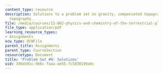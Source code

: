 ```yaml
---
content_type: resource
description: Solutions to a problem set on gravity, compensated topography, and uncompensated
  topography.
file: /media/courses/12-002-physics-and-chemistry-of-the-terrestrial-planets-fall-2008/346da91c9b6cfaaaae55fc5d30190a0c_MIT12_002f08_ps09_solutions.pdf
file_type: application/pdf
learning_resource_types:
- Assignments
ocw_type: OCWFile
parent_title: Assignments
parent_type: CourseSection
resourcetype: Document
title: 'Problem Set #9: Solutions'
uid: 346da91c-9b6c-faaa-ae55-fc5d30190a0c
---
```

